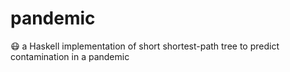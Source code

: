 # pandemic
😷 a Haskell implementation of short shortest-path tree to predict contamination in a pandemic
